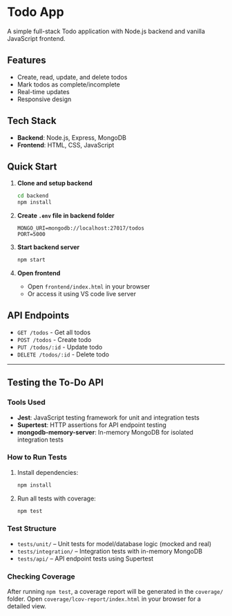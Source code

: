 # Todo App

A simple full-stack Todo application with Node.js backend and vanilla JavaScript frontend.

## Features

- Create, read, update, and delete todos
- Mark todos as complete/incomplete
- Real-time updates
- Responsive design

## Tech Stack

- **Backend**: Node.js, Express, MongoDB
- **Frontend**: HTML, CSS, JavaScript

## Quick Start

1. **Clone and setup backend**
   ```bash
   cd backend
   npm install
   ```

2. **Create `.env` file in backend folder**
   ```
   MONGO_URI=mongodb://localhost:27017/todos
   PORT=5000
   ```

3. **Start backend server**
   ```bash
   npm start
   ```

4. **Open frontend**
   - Open `frontend/index.html` in your browser
   - Or access it using VS code live server

## API Endpoints

- `GET /todos` - Get all todos
- `POST /todos` - Create todo
- `PUT /todos/:id` - Update todo
- `DELETE /todos/:id` - Delete todo

---

## Testing the To-Do API

### Tools Used
- **Jest**: JavaScript testing framework for unit and integration tests
- **Supertest**: HTTP assertions for API endpoint testing
- **mongodb-memory-server**: In-memory MongoDB for isolated integration tests

### How to Run Tests

1. Install dependencies:
   ```bash
   npm install
   ```
2. Run all tests with coverage:
   ```bash
   npm test
   ```

### Test Structure
- `tests/unit/` – Unit tests for model/database logic (mocked and real)
- `tests/integration/` – Integration tests with in-memory MongoDB
- `tests/api/` – API endpoint tests using Supertest

### Checking Coverage
After running `npm test`, a coverage report will be generated in the `coverage/` folder. Open `coverage/lcov-report/index.html` in your browser for a detailed view.
